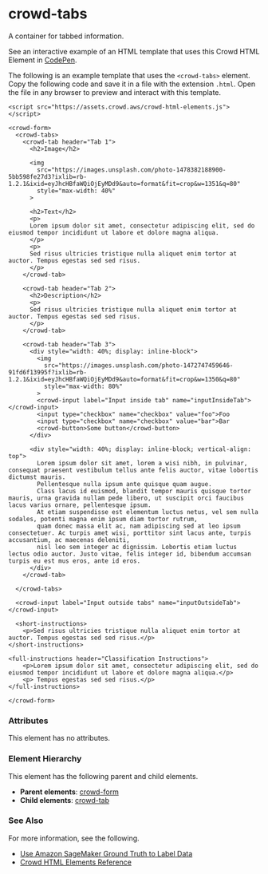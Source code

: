 # crowd\-tabs<a name="sms-ui-template-crowd-tabs"></a>

A container for tabbed information\.

See an interactive example of an HTML template that uses this Crowd HTML Element in [CodePen](https://codepen.io/sagemaker_crowd_html_elements/pen/ZELYdWz)\.

The following is an example template that uses the `<crowd-tabs>` element\. Copy the following code and save it in a file with the extension `.html`\. Open the file in any browser to preview and interact with this template\. 

```
<script src="https://assets.crowd.aws/crowd-html-elements.js"></script>

<crowd-form>
  <crowd-tabs>
    <crowd-tab header="Tab 1">
      <h2>Image</h2>

      <img
        src="https://images.unsplash.com/photo-1478382188900-5bb598fe27d3?ixlib=rb-1.2.1&ixid=eyJhcHBfaWQiOjEyMDd9&auto=format&fit=crop&w=1351&q=80"
        style="max-width: 40%"
      >

      <h2>Text</h2>
      <p>
      Lorem ipsum dolor sit amet, consectetur adipiscing elit, sed do eiusmod tempor incididunt ut labore et dolore magna aliqua.
      </p>
      <p>
      Sed risus ultricies tristique nulla aliquet enim tortor at auctor. Tempus egestas sed sed risus.
      </p>
    </crowd-tab>

    <crowd-tab header="Tab 2">
      <h2>Description</h2>
      <p>
      Sed risus ultricies tristique nulla aliquet enim tortor at auctor. Tempus egestas sed sed risus.
      </p>
    </crowd-tab>

    <crowd-tab header="Tab 3">
      <div style="width: 40%; display: inline-block">
        <img
          src="https://images.unsplash.com/photo-1472747459646-91fd6f13995f?ixlib=rb-1.2.1&ixid=eyJhcHBfaWQiOjEyMDd9&auto=format&fit=crop&w=1350&q=80"
          style="max-width: 80%"
        >
        <crowd-input label="Input inside tab" name="inputInsideTab"></crowd-input>
        <input type="checkbox" name="checkbox" value="foo">Foo
        <input type="checkbox" name="checkbox" value="bar">Bar
        <crowd-button>Some button</crowd-button>
      </div>

      <div style="width: 40%; display: inline-block; vertical-align: top">
        Lorem ipsum dolor sit amet, lorem a wisi nibh, in pulvinar, consequat praesent vestibulum tellus ante felis auctor, vitae lobortis dictumst mauris. 
        Pellentesque nulla ipsum ante quisque quam augue. 
        Class lacus id euismod, blandit tempor mauris quisque tortor mauris, urna gravida nullam pede libero, ut suscipit orci faucibus lacus varius ornare, pellentesque ipsum. 
        At etiam suspendisse est elementum luctus netus, vel sem nulla sodales, potenti magna enim ipsum diam tortor rutrum, 
        quam donec massa elit ac, nam adipiscing sed at leo ipsum consectetuer. Ac turpis amet wisi, porttitor sint lacus ante, turpis accusantium, ac maecenas deleniti, 
        nisl leo sem integer ac dignissim. Lobortis etiam luctus lectus odio auctor. Justo vitae, felis integer id, bibendum accumsan turpis eu est mus eros, ante id eros. 
      </div>
    </crowd-tab>

  </crowd-tabs>

  <crowd-input label="Input outside tabs" name="inputOutsideTab"></crowd-input>

  <short-instructions>
    <p>Sed risus ultricies tristique nulla aliquet enim tortor at auctor. Tempus egestas sed sed risus.</p>
</short-instructions>

<full-instructions header="Classification Instructions">
    <p>Lorem ipsum dolor sit amet, consectetur adipiscing elit, sed do eiusmod tempor incididunt ut labore et dolore magna aliqua.</p>
    <p> Tempus egestas sed sed risus.</p>
</full-instructions>

</crowd-form>
```

### Attributes<a name="tabs-attributes"></a>

This element has no attributes\.

### Element Hierarchy<a name="tabs-element-hierarchy"></a>

This element has the following parent and child elements\.
+ **Parent elements**: [crowd\-form](sms-ui-template-crowd-form.md) 
+ **Child elements**: [crowd\-tab](sms-ui-template-crowd-tab.md)

### See Also<a name="tabs-see-also"></a>

For more information, see the following\.
+ [Use Amazon SageMaker Ground Truth to Label Data](sms.md)
+ [Crowd HTML Elements Reference](sms-ui-template-reference.md)